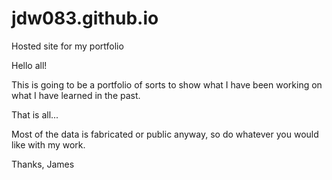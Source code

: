 # jdw083.github.io
Hosted site for my portfolio

Hello all!

This is going to be a portfolio of sorts to show what I have been working on what I have learned in the past.

That is all...

Most of the data is fabricated or public anyway, so do whatever you would like with my work.

Thanks, James
